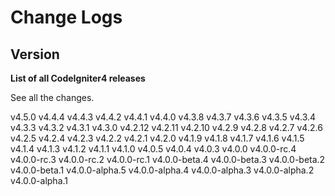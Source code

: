 # Change Logs

## Version

**List of all CodeIgniter4 releases**

See all the changes.

<div class="toctree" titlesonly="">

v4.5.0 v4.4.4 v4.4.3 v4.4.2 v4.4.1 v4.4.0 v4.3.8 v4.3.7 v4.3.6 v4.3.5
v4.3.4 v4.3.3 v4.3.2 v4.3.1 v4.3.0 v4.2.12 v4.2.11 v4.2.10 v4.2.9 v4.2.8
v4.2.7 v4.2.6 v4.2.5 v4.2.4 v4.2.3 v4.2.2 v4.2.1 v4.2.0 v4.1.9 v4.1.8
v4.1.7 v4.1.6 v4.1.5 v4.1.4 v4.1.3 v4.1.2 v4.1.1 v4.1.0 v4.0.5 v4.0.4
v4.0.3 v4.0.0 v4.0.0-rc.4 v4.0.0-rc.3 v4.0.0-rc.2 v4.0.0-rc.1
v4.0.0-beta.4 v4.0.0-beta.3 v4.0.0-beta.2 v4.0.0-beta.1 v4.0.0-alpha.5
v4.0.0-alpha.4 v4.0.0-alpha.3 v4.0.0-alpha.2 v4.0.0-alpha.1

</div>
